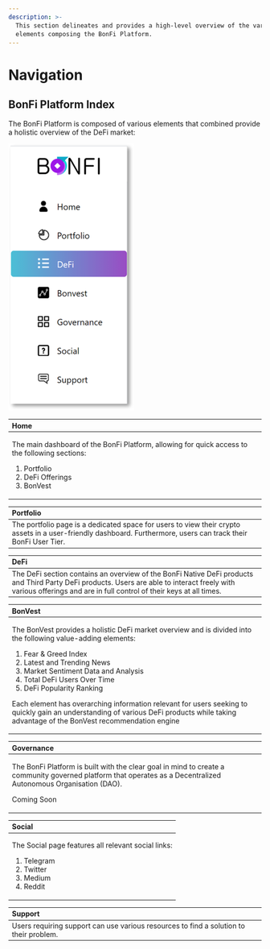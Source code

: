 ```yaml
---
description: >-
  This section delineates and provides a high-level overview of the various
  elements composing the BonFi Platform.
---
```


# Navigation

## BonFi Platform Index

The BonFi Platform is composed of various elements that combined provide a holistic overview of the DeFi market:

![Navigation pane](../.gitbook/assets/navigation-pane.png)

<table>
  <thead>
    <tr>
      <th style="text-align:left">Home</th>
    </tr>
  </thead>
  <tbody>
    <tr>
      <td style="text-align:left">
        <p>The main dashboard of the BonFi Platform, allowing for quick access to
          the following sections:</p>
        <ol>
          <li>Portfolio</li>
          <li>DeFi Offerings</li>
          <li>BonVest</li>
        </ol>
      </td>
    </tr>
  </tbody>
</table>

| Portfolio |
| :--- |
| The portfolio page is a dedicated space for users to view their crypto assets in a user-friendly dashboard. Furthermore, users can track their BonFi User Tier. |

| DeFi |
| :--- |
| The DeFi section contains an overview of the BonFi Native DeFi products and Third Party DeFi products. Users are able to interact freely with various offerings and are in full control of their keys at all times. |

<table>
  <thead>
    <tr>
      <th style="text-align:left">BonVest</th>
    </tr>
  </thead>
  <tbody>
    <tr>
      <td style="text-align:left">
        <p>The BonVest provides a holistic DeFi market overview and is divided into
          the following value-adding elements:</p>
        <ol>
          <li>Fear &amp; Greed Index</li>
          <li>Latest and Trending News</li>
          <li>Market Sentiment Data and Analysis</li>
          <li>Total DeFi Users Over Time</li>
          <li>DeFi Popularity Ranking</li>
        </ol>
        <p>Each element has overarching information relevant for users seeking to
          quickly gain an understanding of various DeFi products while taking advantage
          of the BonVest recommendation engine</p>
      </td>
    </tr>
  </tbody>
</table>

<table>
  <thead>
    <tr>
      <th style="text-align:left">Governance</th>
    </tr>
  </thead>
  <tbody>
    <tr>
      <td style="text-align:left">
        <p>The BonFi Platform is built with the clear goal in mind to create a community
          governed platform that operates as a Decentralized Autonomous Organisation
          (DAO).</p>
        <p></p>
        <p>Coming Soon</p>
      </td>
    </tr>
  </tbody>
</table>

<table>
  <thead>
    <tr>
      <th style="text-align:left">Social</th>
    </tr>
  </thead>
  <tbody>
    <tr>
      <td style="text-align:left">
        <p>The Social page features all relevant social links:</p>
        <ol>
          <li>Telegram</li>
          <li>Twitter</li>
          <li>Medium</li>
          <li>Reddit</li>
        </ol>
      </td>
    </tr>
  </tbody>
</table>

| Support |
| :--- |
| Users requiring support can use various resources to find a solution to their problem. |

